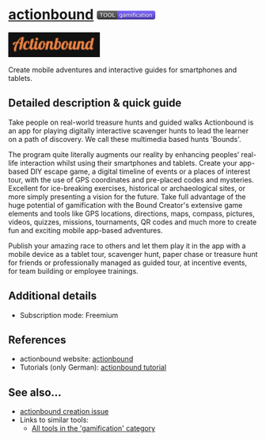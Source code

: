 # [actionbound](https://en.actionbound.com/?setlang)  [<img src="images/gamification.png" align="bottom">](https://github.com/e-CLOSE/Toolbox/issues?q=label%3A01_TOOL+label%3Agamification)

[<img src="images/actionbound.png" align="bottom" height="50" alt="actionbound Logo">](https://en.actionbound.com/?setlang)

Create mobile adventures and interactive guides for smartphones and tablets.


## Detailed description & quick guide

Take people on real-world treasure hunts and guided walks
Actionbound is an app for playing digitally interactive scavenger hunts to lead the learner on a path of discovery. We call these multimedia based hunts 'Bounds'.


The program quite literally augments our reality by enhancing peoples’ real-life interaction whilst using their smartphones and tablets. Create your app-based DIY escape game, a digital timeline of events or a places of interest tour, with the use of GPS coordinates and pre-placed codes and mysteries.
Excellent for ice-breaking exercises, historical or archaeological sites, or more simply presenting a vision for the future. Take full advantage of the huge potential of gamification with the Bound Creator's extensive game elements and tools like GPS locations, directions, maps, compass, pictures, videos, quizzes, missions, tournaments, QR codes and much more to create fun and exciting mobile app-based adventures.


Publish your amazing race to others and let them play it in the app with a mobile device as a tablet tour, scavenger hunt, paper chase or treasure hunt for friends or professionally managed as guided tour, at incentive events, for team building or employee trainings.


## Additional details

- Subscription mode: Freemium


## References

- actionbound website: [actionbound](https://en.actionbound.com/?setlang)
- Tutorials (only German): [actionbound tutorial](https://www.youtube.com/channel/UChwtmdusgG7z6MoQTWoDXMA/videos)


## See also...

- [actionbound creation issue](https://github.com/e-CLOSE/Toolbox/issues/76)
- Links to similar tools:
  - [All tools in the 'gamification' category](https://github.com/e-CLOSE/Toolbox/issues?q=label%3A01_TOOL+label%3Agamification)
